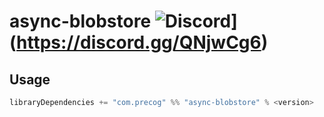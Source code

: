 # async-blobstore ![Discord](https://img.shields.io/discord/373302030460125185.svg?logo=discord)](https://discord.gg/QNjwCg6)

## Usage


```sbt
libraryDependencies += "com.precog" %% "async-blobstore" % <version>
```
